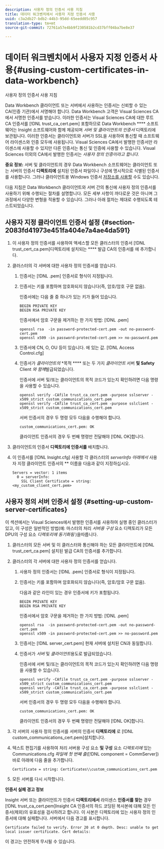 ```yaml
---
description: 사용자 정의 인증서 사용 지침
title: 데이터 워크벤치에서 사용자 지정 인증서 사용
uuid: c3a2db27-bdb2-44b3-95dd-65eedd05c957
translation-type: tm+mt
source-git-commit: 72761a57e4bb9f230581b2cd37bff04ba7be8e37

---
```



# 데이터 워크벤치에서 사용자 지정 인증서 사용{#using-custom-certificates-in-data-workbench}

사용자 정의 인증서 사용 지침

Data Workbench 클라이언트 또는 서버에서 사용하는 인증서는 신뢰할 수 있는 CA(인증 기관)에서 서명해야 합니다. Data Workbench 고객은 Visual Sciences CA에서 서명한 인증서를 받습니다. 이러한 인증서는 Visual Sciences CA에 대한 루트 CA 인증서를 [!DNL trust_ca_cert.pem] 포함하므로 Data Workbench **** 소프트웨어는 Insight 소프트웨어와 함께 제공되며 *서버 및 클라이언트의 인증서* 디렉토리에 보관됩니다. 이러한 인증서는 클라이언트와 서버가 SSL을 사용하여 통신할 때 소프트웨어 라이센스와 인증 모두에 사용됩니다. Visual Sciences CA에서 발행한 인증서만 라이센스에 사용할 수 있지만 다른 인증서는 통신 및 인증에 사용할 수 있습니다. Visual Sciences 이외의 CA에서 발행한 인증서는 *사용자 정의 인증이라고 합니다.*

**중요 정보:** 서버 및 클라이언트의 경우 Data Workbench 소프트웨어는 클라이언트 또는 서버의 인증서 **디렉토리에** 설치된 인증서 파일이나 구성에 명시적으로 식별된 인증서를 사용합니다. 그러나 클라이언트용 Windows 인증서 [저장소를 사용할](../../../../../home/c-inst-svr/c-install-ins-svr/t-install-proc-inst-svr-dpu/c-dnld-dgtl-cert/crypto-api.md#concept-4acb13b7de9340ea8cde8ad84b93358d) 수도 있습니다.

다음 지침은 Data Workbench 클라이언트와 서버 간의 통신에 사용자 정의 인증서를 사용하기 위해 수행되는 절차를 설명합니다. 모든 세부 사항이 까다로운 것은 아니며 그 과정에서 다양한 변형을 적용할 수 있습니다. 그러나 아래 절차는 제대로 수행되도록 테스트되었습니다.

## 사용자 지정 클라이언트 인증서 설정 {#section-2083fd41973e451fa404e7a4ae4da591}

1. 이 사용자 정의 인증서를 사용하여 액세스할 모든 클러스터의 인증서 [!DNL trust_cert_ca.pem]디렉토리에 설치되는 **** 발급 CA의 인증서를 에 추가합니다.

1. 클러스터의 각 서버에 대한 사용자 정의 인증서를 얻습니다.

   1. 인증서는 [!DNL .pem] 인증서로 형식이 지정됩니다.
   1. 인증서는 키를 포함하며 암호화되지 않습니다(즉, 암호/암호 구문 없음).

      인증서에는 다음 줄 중 하나가 있는 키가 들어 있습니다.

      ```
      BEGIN PRIVATE KEY 
      BEGIN RSA PRIVATE KEY
      ```

      인증서에서 암호 구문을 제거하는 한 가지 방법: [!DNL .pem]

      ```
      openssl rsa  -in password-protected-cert.pem -out no-password-cert.pem 
      openssl x509 -in password-protected-cert.pem >> no-password.pem
      ```

   1. 인증서에 CN, O, OU 등이 있습니다. 에 있는 값. [!DNL Access Control.cfg]
   1. 인증서가 *클라이언트의* *목적 **** 또는 두 가지 *클라이언트* 서버 **및 Safety** Client *와 함께*&#x200B;발급되었습니다.

      인증서에 서버 및/또는 클라이언트의 목적 코드가 있는지 확인하려면 다음 명령을 사용할 수 있습니다.

      ```
      openssl verify -CAfile trust_ca_cert.pem -purpose sslserver -x509_strict custom_communications_cert.pem 
      openssl verify -CAfile trust_ca_cert.pem -purpose sslclient -x509_strict custom_communications_cert.pem
      ```

      서버 인증서의 경우 두 명령 모두 다음을 수행해야 합니다.

      ```
      custom_communications_cert.pem: OK
      ```

      클라이언트 인증서의 경우 두 번째 명령만 전달해야 [!DNL OK]합니다.

1. 클라이언트의 인증서 **디렉토리에 인증서를** 배치합니다.
1. 이 인증서를 [!DNL Insight.cfg] 사용할 각 클러스터의 *serverInfo 아래에서* 사용자 지정 클라이언트 인증서의 ** 이름을 다음과 같이 지정하십시오.

   ```
   Servers = vector: 1 items 
     0 = serverInfo: 
       SSL Client Certificate = string:
   <my_custom_client_cert.pem>
   ```

## 사용자 정의 서버 인증서 설정 {#setting-up-custom-server-certificates}

이 섹션에서는 Visual Sciences에서 발행한 인증서를 사용하여 실행 중인 클러스터가 있고, 이 구성은 일반적인 방법(예: 마스터의 처리 *서버용 구성* 요소 디렉토리가 모든 DPU의 구성 요소 *디렉토리에 동기화됨* )을따릅니다.

1. 클러스터의 모든 서버 및 이 클러스터와 통신해야 하는 모든 클라이언트에 [!DNL trust_cert_ca.pem] 설치된 발급 CA의 인증서를 추가합니다.
1. 클러스터의 각 서버에 대한 사용자 정의 인증서를 얻습니다.

   1. 사용자 정의 인증서는 [!DNL .pem] 인증서로 형식이 지정됩니다.
   1. 인증서는 키를 포함하며 암호화되지 않습니다(즉, 암호/암호 구문 없음).

      다음과 같은 라인이 있는 경우 인증서에 키가 포함됩니다.

      ```
      BEGIN PRIVATE KEY 
      BEGIN RSA PRIVATE KEY
      ```

      인증서에서 암호 구문을 제거하는 한 가지 방법: [!DNL .pem]

      ```
      openssl rsa  -in password-protected-cert.pem -out no-password-cert.pem 
      openssl x509 -in password-protected-cert.pem >> no-password.pem
      ```

   1. 인증서는 [!DNL server_cert.pem] 현재 서버에 설치된 CN과 동일합니다.
   1. 인증서가 *서버* 및 *클라이언트*&#x200B;용도로 발급되었습니다.

      인증서에 서버 및/또는 클라이언트의 목적 코드가 있는지 확인하려면 다음 명령을 사용할 수 있습니다.

      ```
      openssl verify -CAfile trust_ca_cert.pem -purpose sslserver -x509_strict custom_communications_cert.pem 
      openssl verify -CAfile trust_ca_cert.pem -purpose sslclient -x509_strict custom_communications_cert.pem
      ```

      서버 인증서의 경우 두 명령 모두 다음을 수행해야 합니다.

      ```
      custom_communications_cert.pem: OK
      ```

      클라이언트 인증서의 경우 두 번째 명령만 전달해야 [!DNL OK]합니다.

1. 각 서버의 사용자 정의 인증서를 서버의 인증서 **디렉토리에** 로 [!DNL custom_communications_cert.pem]설치합니다.

1. 텍스트 편집기를 사용하여 처리 서버용 구성 요소 **및 구성** 요소 *디렉토리에* 있는 Communications.cfg *파일에 첫 번째 줄(*[!DNL component = CommServer]) 바로 아래에 다음 줄을 추가합니다.

   ```
   Certificate = string: Certificates\\custom_communications_cert.pem
   ```

1. 모든 서버를 다시 시작합니다.

**인증서 실패 경고 정보**

Insight 서버 또는 클라이언트가 인증서 **디렉토리에서** 라이센스 **인증서를 찾는** 경우 [!DNL trust_ca_cert.pem]Insight CA 인증서의 하드 코딩된 복사본에 대해 모든 인증서(제외)의 유효성을 검사하려고 합니다. 이 사본은 디렉토리에 있는 사용자 정의 인증서에 대해 실패합니다. 서버에서 다음 경고를 표시합니다.

```
Certificate failed to verify. Error 20 at 0 depth. Desc: unable to get local issuer certificate. Cert details:
```

이 경고는 안전하게 무시될 수 있습니다.
